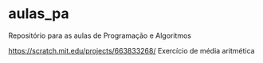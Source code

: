 # aulas_pa
Repositório para as aulas de Programação e Algoritmos

https://scratch.mit.edu/projects/663833268/
Exercício de média aritmética
